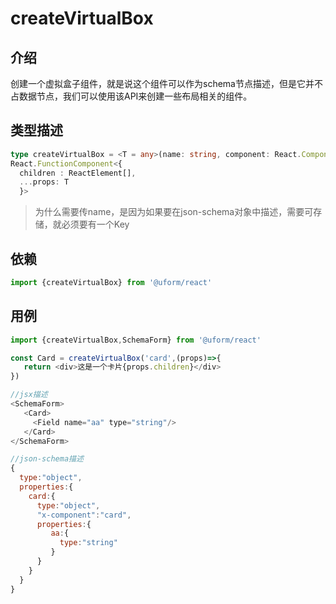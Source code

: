 # createVirtualBox

## 介绍

创建一个虚拟盒子组件，就是说这个组件可以作为schema节点描述，但是它并不占数据节点，我们可以使用该API来创建一些布局相关的组件。

## 类型描述

```typescript
type createVirtualBox = <T = any>(name: string, component: React.ComponentType<T>) => 
React.FunctionComponent<{
  children : ReactElement[],
  ...props: T
  }>
```

> 为什么需要传name，是因为如果要在json-schema对象中描述，需要可存储，就必须要有一个Key

## 依赖

```javascript
import {createVirtualBox} from '@uform/react'
```

## 用例

```javascript
import {createVirtualBox,SchemaForm} from '@uform/react'

const Card = createVirtualBox('card',(props)=>{
   return <div>这是一个卡片{props.children}</div>
})

//jsx描述
<SchemaForm>
   <Card>
     <Field name="aa" type="string"/>
   </Card>
</SchemaForm>

//json-schema描述
{
  type:"object",
  properties:{
    card:{
      type:"object",
      "x-component":"card",
      properties:{
         aa:{
           type:"string"
         }
      }
    }
  }
}
```
